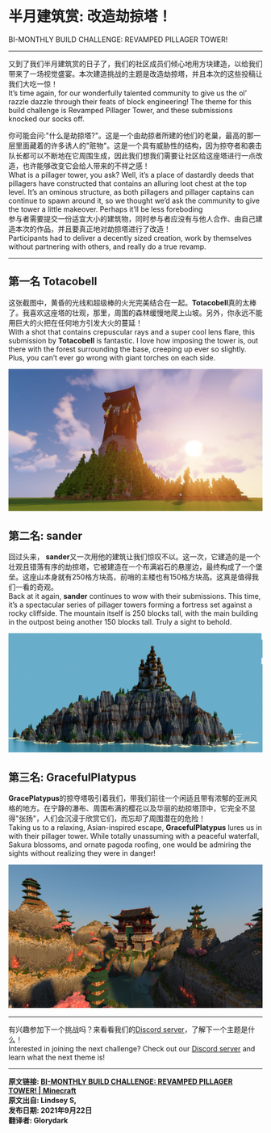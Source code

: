 # 半月建筑赏: 改造劫掠塔！​

BI-MONTHLY BUILD CHALLENGE: REVAMPED PILLAGER TOWER!​

* * *

又到了我们半月建筑赏的日子了，我们的社区成员们倾心地用方块建造，以给我们带来了一场视觉盛宴。本次建造挑战的主题是改造劫掠塔，并且本次的这些投稿让我们大吃一惊！  
It’s time again, for our wonderfully talented community to give us the ol’ razzle dazzle through their feats of block engineering! The theme for this build challenge is Revamped Pillager Tower, and these submissions knocked our socks off.  

你可能会问:"什么是劫掠塔?"。这是一个由劫掠者所建的他们的老巢，最高的那一层里面藏着的许多诱人的"赃物"。这是一个具有威胁性的结构，因为掠夺者和袭击队长都可以不断地在它周围生成，因此我们想我们需要让社区给这座塔进行一点改造，也许能够改变它会给人带来的不祥之感！  
What is a pillager tower, you ask? Well, it’s a place of dastardly deeds that pillagers have constructed that contains an alluring loot chest at the top level. It’s an ominous structure, as both pillagers and pillager captains can continue to spawn around it, so we thought we’d ask the community to give the tower a little makeover. Perhaps it’ll be less foreboding  
参与者需要提交一份适宜大小的建筑物，同时参与者应没有与他人合作、由自己建造本次的作品，并且要真正地对劫掠塔进行了改造！  
Participants had to deliver a decently sized creation, work by themselves without partnering with others, and really do a true revamp.  

* * *

## 第一名 Totacobell

这张截图中，黄昏的光线和超级棒的火光完美结合在一起。**Totacobell**真的太棒了。我喜欢这座塔的壮观，那里，周围的森林缓慢地爬上山坡。另外，你永远不能用巨大的火把在任何地方引发大火的蔓延！  
With a shot that contains crepuscular rays and a super cool lens flare, this submission by **Totacobell** is fantastic. I love how imposing the tower is, out there with the forest surrounding the base, creeping up ever so slightly. Plus, you can’t ever go wrong with giant torches on each side.  

![](pic\20210930\PillagerFirstPlace.webp)

## 第二名: sander

回过头来， **sander**又一次用他的建筑让我们惊叹不以。这一次，它建造的是一个壮观且错落有序的劫掠塔，它被建造在一个布满岩石的悬崖边，最终构成了一个堡垒。这座山本身就有250格方块高，前哨的主楼也有150格方块高。这真是值得我们一看的奇观。  
Back at it again, **sander** continues to wow with their submissions. This time, it’s a spectacular series of pillager towers forming a fortress set against a rocky cliffside. The mountain itself is 250 blocks tall, with the main building in the outpost being another 150 blocks tall. Truly a sight to behold.  

![](pic\20210930\PillagerSecondPlace.webp)

## 第三名: GracefulPlatypus

**GracePlatypus**的掠夺塔吸引着我们，带我们前往一个闲适且带有浓郁的亚洲风格的地方。在宁静的瀑布、周围布满的樱花以及华丽的劫掠塔顶中，它完全不显得"张扬"，人们会沉浸于欣赏它们，而忘却了周围潜在的危险！  
Taking us to a relaxing, Asian-inspired escape, **GracefulPlatypus** lures us in with their pillager tower. While totally unassuming with a peaceful waterfall, Sakura blossoms, and ornate pagoda roofing, one would be admiring the sights without realizing they were in danger!  

![](pic\20210930\PillagerThirdPlace.webp)

* * *

有兴趣参加下一个挑战吗？来看看我们的[Discord server](http://discord.gg/minecraft)，了解下一个主题是什么！  
Interested in joining the next challenge? Check out our [Discord server](http://discord.gg/minecraft) and learn what the next theme is!  

* * *

**原文链接: [BI-MONTHLY BUILD CHALLENGE: REVAMPED PILLAGER TOWER! | Minecraft](https://www.minecraft.net/en-us/article/bi-monthly-build-challenge--revamped-pillager-tower-)  
原文出自: Lindsey S,  
发布日期: 2021年9月22日  
翻译者: Glorydark**
